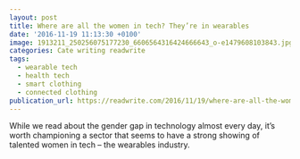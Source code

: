 ```yaml
---
layout: post
title: Where are all the women in tech? They’re in wearables
date: '2016-11-19 11:13:30 +0100'
image: 1913211_250256075177230_6606564316424666643_o-e1479608103843.jpg
categories: Cate writing readwrite
tags:
  - wearable tech
  - health tech
  - smart clothing
  - connected clothing
publication_url: https://readwrite.com/2016/11/19/where-are-all-the-women-in-tech-theyre-in-wearables/
---
```

While we read about the gender gap in technology almost every day, it’s worth championing a sector that seems to have a strong showing of talented women in tech – the wearables industry.
